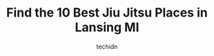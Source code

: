 ---
layout: ampstory
image: https://i0.wp.com/www.depkes.org/wp-content/uploads/2023/06/jiu-jitsu-0-in-lansing-mi-1685844545.jpeg?resize=640,853
author: techidn
featured: false
description: Discover the impressive array of Jiu Jitsu options in Lansing MI, where you can find 10 of the largest Jiu Jitsu establishments in the area. From renowned classics to hidden gems, Lansing MI
title: Find the 10 Best Jiu Jitsu Places in Lansing MI
cover:
   title: Find the 10 Best Jiu Jitsu Places in Lansing MI
   subtitle: Rickpate
   background: https://www.depkes.org/wp-content/uploads/2023/06/jiu-jitsu-0-in-lansing-mi-1685844545.jpeg

pages: 
 - layout: thirds
   top: <h1>#1 Victory Martial Arts</h1>
   bottom: "<p>My son has been attending virtually then in person since he turned three 8 months ago. Weve had such a positive experience. Everyone goes out of their way to make sure t</p>"
   background: https://www.depkes.org/wp-content/uploads/2023/06/jiu-jitsu-1-in-lansing-mi-1685844545.jpeg
   backgroundblur: true
 - layout: thirds
   top: <h1>#2 KSK Martial Arts</h1>
   bottom: "<p>I have worked as an LEO for approximately 1 year. During the academy, I began considering martial arts. As I graduated the academy, I knew it was time to choose a school.</p>"
   background: https://www.depkes.org/wp-content/uploads/2023/06/jiu-jitsu-2-in-lansing-mi-1685844546.jpeg
   cta:
      link: https://www.depkes.org/blog/find-the-10-best-jiu-jitsu-places-in-lansing-mi/
      text: Find the 10 Best Jiu Jitsu Places in Lansing MI
 - layout: thirds
   top: <h1>#3 Magic Brazilian Jiu-Jitsu</h1>
   bottom: "<p>2824 E Grand River Ave Suite E, Lansing, MI 48912, United States</p>"
   background: https://www.depkes.org/wp-content/uploads/2023/06/jiu-jitsu-3-in-lansing-mi-1685844546.jpeg
   cta:
      link: https://www.depkes.org/blog/find-the-10-best-jiu-jitsu-places-in-lansing-mi/
      text: Find the 10 Best Jiu Jitsu Places in Lansing MI
 - layout: thirds
   top: <h1>#4 Spartan Krav Maga</h1>
   bottom: "<p>3480 Dunckel Rd, Lansing, MI 48911, United States</p>"
   background: https://images.unsplash.com/photo-1618005182384-a83a8bd57fbe?ixlib=rb-4.0.3&ixid=MnwxMjA3fDB8MHxwaG90by1wYWdlfHx8fGVufDB8fHx8&auto=format&fit=crop&w=640&h=853&q=80
   cta:
      link: https://www.depkes.org/blog/find-the-10-best-jiu-jitsu-places-in-lansing-mi/
      text: Find the 10 Best Jiu Jitsu Places in Lansing MI
 - layout: thirds
   top: <h1>#5 Mid-Michigan Academy of Martial Arts</h1>
   bottom: "<p>2128 Hamilton Rd, Okemos, MI 48864, United States</p>"
   background: https://images.unsplash.com/photo-1533998839656-76f5e4b2bccb?ixlib=rb-4.0.3&ixid=MnwxMjA3fDB8MHxwaG90by1wYWdlfHx8fGVufDB8fHx8&auto=format&fit=crop&w=640&h=853&q=80
   cta:
      link: https://www.depkes.org/blog/find-the-10-best-jiu-jitsu-places-in-lansing-mi/
      text: Find the 10 Best Jiu Jitsu Places in Lansing MI
 - layout: thirds
   top: <h1>#6 PKSA Karate Lansing</h1>
   bottom: "<p>5400 S Pennsylvania Ave, Lansing, MI 48911, United States</p>"
   background: https://images.unsplash.com/photo-1549241520-425e3dfc01cb?ixlib=rb-4.0.3&ixid=MnwxMjA3fDB8MHxwaG90by1wYWdlfHx8fGVufDB8fHx8&auto=format&fit=crop&w=640&h=853&q=80
   cta:
      link: https://www.depkes.org/blog/find-the-10-best-jiu-jitsu-places-in-lansing-mi/
      text: Find the 10 Best Jiu Jitsu Places in Lansing MI
 - layout: thirds
   top: <h1>#7 Dreadnought Martial Arts</h1>
   bottom: "<p>1122 W Holmes Rd #8, Lansing, MI 48910, United States</p>"
   background: https://images.unsplash.com/photo-1595364397663-fca4f075d796?ixlib=rb-4.0.3&ixid=MnwxMjA3fDB8MHxwaG90by1wYWdlfHx8fGVufDB8fHx8&auto=format&fit=crop&w=640&h=853&q=80
   cta:
      link: https://www.depkes.org/blog/find-the-10-best-jiu-jitsu-places-in-lansing-mi/
      text: Find the 10 Best Jiu Jitsu Places in Lansing MI
 - layout: thirds
   middle: Continue reading...
   background: https://images.unsplash.com/photo-1509114397022-ed747cca3f65?ixlib=rb-4.0.3&ixid=MnwxMjA3fDB8MHxwaG90by1wYWdlfHx8fGVufDB8fHx8&auto=format&fit=crop&w=640&h=853&q=80
   cta:
      link: https://www.depkes.org/blog/find-the-10-best-jiu-jitsu-places-in-lansing-mi/
      text: Find the 10 Best Jiu Jitsu Places in Lansing MI
      
---